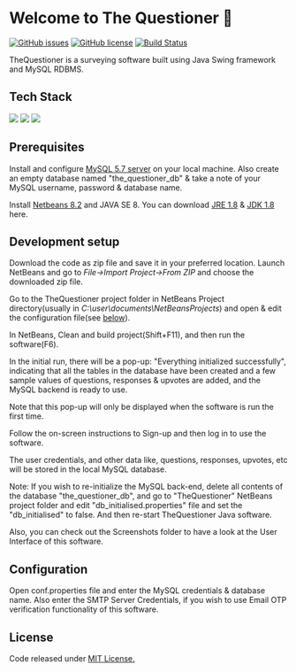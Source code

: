 <h1>Welcome to The Questioner 👋</h1>
<p align="center">
  
[![GitHub issues](https://img.shields.io/github/issues/ausaf007/TheQuestioner?style=flat-square)](https://github.com/ausaf007/TheQuestioner/issues)
[![GitHub license](https://img.shields.io/github/license/ausaf007/TheQuestioner?style=flat-square)](https://github.com/ausaf007/TheQuestioner/blob/master/LICENSE)
[![Build Status](https://img.shields.io/badge/build-passing-brightgreen?style=flat-square)]()

</p>

TheQuestioner is a surveying software built using Java Swing framework and MySQL RDBMS.

## Tech Stack

[![](https://img.shields.io/badge/Made_with-Java-red?style=for-the-badge&logo=Java)](https://www.java.com/)
[![](https://img.shields.io/badge/Made_with-MySQL-orange?style=for-the-badge&logo=MySQL)](https://www.mysql.com/)
[![](https://img.shields.io/badge/Made_with-Swing%20Framework-red?style=for-the-badge&logo=Java)](https://docs.oracle.com/javase/7/docs/api/javax/swing/package-summary.html)

## Prerequisites

Install and configure [MySQL 5.7 server](https://dev.mysql.com/downloads/mysql/5.7.html) on your local machine. Also create an empty database named "the_questioner_db" & take a note of your MySQL username, password & database name.

Install [Netbeans 8.2](https://netbeans.org/downloads/old/8.2/) and JAVA SE 8.
You can download [JRE 1.8](https://www.oracle.com/java/technologies/javase-jre8-downloads.html) & [JDK 1.8](https://www.oracle.com/java/technologies/javase/javase-jdk8-downloads.html) here.

## Development setup

Download the code as zip file and save it in your preferred location.
Launch NetBeans and go to *File->Import Project->From ZIP* and choose the downloaded zip file.

Go to the TheQuestioner project folder in NetBeans Project directory(usually in *C:\user\documents\NetBeansProjects*) and open & edit the configuration file(see [below](#Configuration)).

In NetBeans, Clean and build project(Shift+F11), and then run the software(F6).

In the initial run, there will be a pop-up: "Everything initialized successfully", indicating that all the tables in the database have been created and a few sample values of questions, responses & upvotes are added, and the MySQL backend is ready to use. 

Note that this pop-up will only be displayed when the software is run the first time. 

Follow the on-screen instructions to Sign-up and then log in to use the software.

The user credentials, and other data like, questions, responses, upvotes, etc will be stored in the local MySQL database. 

Note: If you wish to re-initialize the MySQL back-end, delete all contents of the database "the_questioner_db", and go to "TheQuestioner" NetBeans project folder and edit "db_initialised.properties" file and set the "db_initialised" to false. And then re-start TheQuestioner Java software.

Also, you can check out the Screenshots folder to have a look at the User Interface of this software.

## Configuration

Open conf.properties file and enter the MySQL credentials & database name.
Also enter the SMTP Server Credentials, if you wish to use Email OTP verification functionality of this software.


## License
Code released under [MIT License.](https://choosealicense.com/licenses/mit/)

